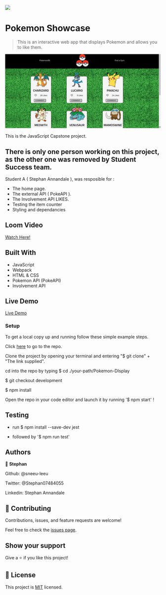 ![](https://img.shields.io/badge/Microverse-blueviolet)

# Pokemon Showcase

> This is an interactive web app that displays Pokemon and allows you to like them.

![screenshot](./img/demo.png)

This is the JavaScript Capstone project.

## There is only one person working on this project, as the other one was removed by Student Success team.
 Student A ( Stephan Annandale ), was resposible for :
- The home page.
- The external API ( PokeAPI ).
- The Involvement API LIKES.
- Testing the item counter
- Styling and dependancies

## Loom Video

[Watch Here!](https://www.loom.com/share/f2c126f0f73342718907c45ccdd3280e)

## Built With

- JavaScript
- Webpack
- HTML & CSS
- Pokemon API (PokeAPI)
- Involvement API

## Live Demo

[Live Demo](https://vigilant-mayer-673e55.netlify.app/)

### Setup

To get a local copy up and running follow these simple example steps.

Click [here](https://github.com/sneeu-leeu/Pokemon-DIsplay) to go to the repo.

Clone the project by opening your terminal and entering "$ git clone" + "The link supplied".

cd into the repo by typing
$ cd ./your-path/Pokemon-DIsplay

$ git checkout development

$ npm install

Open the repo in your code editor and launch it by running '$ npm start' !

## Testing
- run $ npm install --save-dev jest

- followed by '$ npm run test'

## Authors

👤 **Stephan**

Github: @sneeu-leeu

Twitter: @Stephan07484055

Linkedin: Stephan Annandale



## 🤝 Contributing

Contributions, issues, and feature requests are welcome!


Feel free to check the [issues page](https://github.com/sneeu-leeu/To-Do-List/issues/4).

## Show your support

Give a ⭐️ if you like this project!

## 📝 License

This project is [MIT](https://opensource.org/licenses/MIT) licensed.
